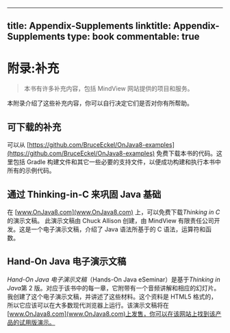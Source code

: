 
---
title: Appendix-Supplements
linktitle: Appendix-Supplements
type: book
commentable: true
---

<!-- Appendix: Supplements -->

# 附录:补充

> 本书有许多补充内容，包括 MindView 网站提供的项目和服务。

本附录介绍了这些补充内容，你可以自行决定它们是否对你有所帮助。

<!-- Downloadable Supplements -->

## 可下载的补充

可以从 [https://github.com/BruceEckel/OnJava8-examples](https://github.com/BruceEckel/OnJava8-examples) 免费下载本书的代码。这里包括 Gradle 构建文件和其它一些必要的支持文件，以便成功构建和执行本书中所有的示例代码。

<!-- Thinking in C: Foundations for Java -->

## 通过 Thinking-in-C 来巩固 Java 基础

在 [www.OnJava8.com](www.OnJava8.com) 上，可以免费下载*Thinking in C*的演示文稿。 此演示文稿由 Chuck Allison 创建，由 MindView 有限责任公司开发。这是一个电子演示文稿，介绍了 Java 语法所基于的 C 语法，运算符和函数。

<!-- Hands-On Java eSeminar -->

## Hand-On Java 电子演示文稿

_Hand-On Java 电子演示文稿_（Hands-On Java eSeminar）是基于*Thinking in Java*第 2 版。对应于该书中的每一章，它附带有一个音频讲解和相应的幻灯片。我创建了这个电子演示文稿，并讲述了这些材料。这个资料是 HTML5 格式的，所以它应该可以在大多数现代浏览器上运行。该演示文稿将在[www.OnJava8.com](www.OnJava8.com)上发售，你可以在该网站上找到该产品的试用版演示。

<!-- 分页 -->
<div style="page-break-after: always;"></div>

    